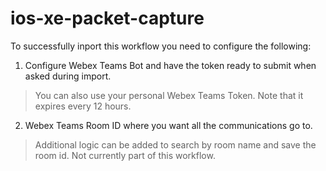 # ios-xe-packet-capture

To successfully inport this workflow you need to configure the following:
1. Configure Webex Teams Bot and have the token ready to submit when asked during import.
> You can also use your personal Webex Teams Token. Note that it expires every 12 hours.

2. Webex Teams Room ID where you want all the communications go to. 
> Additional logic can be added to search by room name and save the room id. Not currently part of this workflow.

